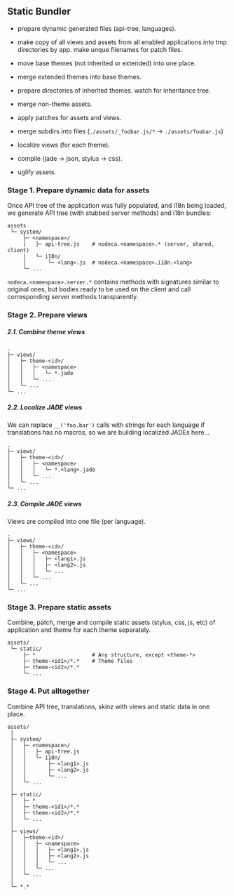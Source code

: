 Static Bundler
--------------

- prepare dynamic generated files (api-tree, languages).
- make copy of all views and assets from all enabled applications
  into tmp directories by app. make unque filenames for patch files.
- move base themes (not inherited or extended) into one place.

- merge extended themes into base themes.
- prepare directories of inherited themes.
  watch for inheritance tree.
- merge non-theme assets.

- apply patches for assets and views.
- merge subdirs into files (`./assets/_foobar.js/*` -> `./assets/foobar.js`)

- localize views (for each theme).

- compile (jade -> json, stylus -> css).
- uglify assets.


### Stage 1. Prepare dynamic data for assets

Once API tree of the application was fully populated, and i18n being loaded,
we generate API tree (with stubbed server methods) and i18n bundles:

```
assets
 └─ system/
     ├─ <namespace>/
     │   ├─ api-tree.js    # nodeca.<namespace>.* (server, shared, client)
     │   └─ i18n/
     │       └─ <lang>.js  # nodeca.<namespace>.i18n.<lang>
     └─ ...
```

`nodeca.<namespace>.server.*` contains methods with signatures similar to
original ones, but bodies ready to be used on the client and call corresponding
server methods transparently.


### Stage 2. Prepare views

##### 2.1. Combine theme views

```
.
├─ views/
│   ├─ theme-<id>/
│   │   ├─ <namespace>
│   │   │   └─ *.jade
│   │   └─ ...
│   └─ ...
└─ ...
```


##### 2.2. Localize JADE views

We can replace `__('foo.bar')` calls with strings for each language if
translations has no macros, so we are building localized JADEs here...

```
.
├─ views/
│   ├─ theme-<id>/
│   │   ├─ <namespace>
│   │   │   └─ *.<lang>.jade
│   │   └─ ...
│   └─ ...
└─ ...
```


##### 2.3. Compile JADE views

Views are compiled into one file (per language).

```
.
├─ views/
│   ├─ theme-<id>/
│   │   ├─ <namespace>
│   │   │   ├─ <lang1>.js
│   │   │   ├─ <lang2>.js
│   │   │   └─ ...
│   │   └─ ...
│   └─ ...
└─ ...
```


### Stage 3. Prepare static assets

Combine, patch, merge and compile static assets (stylus, css, js, etc) of
application and theme for each theme separately.

```
assets/
 └─ static/
     ├─ *                  # Any structure, except <theme-*>
     ├─ theme-<id1>/*.*    # Theme files
     ├─ theme-<id2>/*.*
     └─ ...
```


### Stage 4. Put alltogether

Combine API tree, translations, skinz with views and static data in one place.

```
assets/
 │
 ├─ system/
 │   ├─ <namespace>/
 │   │   ├─ api-tree.js
 │   │   └─ i18n/
 │   │       ├─ <lang1>.js
 │   │       ├─ <lang2>.js
 │   │       └─ ...
 │   └─ ...
 │
 ├─ static/
 │   ├─ *
 │   ├─ theme-<id1>/*.*
 │   ├─ theme-<id2>/*.*
 │   └─ ...
 │
 ├─ views/
 │   ├─theme-<id>/
 │   │   ├─ <namespace>
 │   │   │   ├─ <lang1>.js
 │   │   │   ├─ <lang2>.js
 │   │   │   └─ ...
 │   │   └─ ...
 │   └─ ...
 │
 └─ *.*
```
